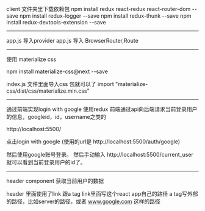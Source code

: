 
client 文件夹里下载依赖包
npm install redux react-redux react-router-dom --save
npm install redux-logger --save
npm install redux-thunk --save
npm install redux-devtools-extension --save 


------------------------------------------------------------------
app.js 导入provider
app.js 导入 BrowserRouter,Route

-------------------------------------------------------------------
使用 materialize css

npm install materialize-css@next --save

index.js 文件里面导入css 包就可以了 import "materialize-css/dist/css/materialize.min.css"


------------------------------------------------------------------
通过前端实现login with google
使用redux 前端通过api向后端请求当前登录用户的信息，googleid，id，username之类的 


http://localhost:5500/

点击login with google (使用的url是 http://localhost:5500/auth/google)

然后使用google账号登录。
然后手动输入 http://localhost:5500/current_user 就可以看到当前登录用户的id了。


-------------------------------------------------------------------
header component 获取当前用户的数据

header 里面使用了link 跟a tag
link里面写这个react app自己的路径
a tag写外部的路径，比如server的路径，或者  www.google.com 这样的路径


